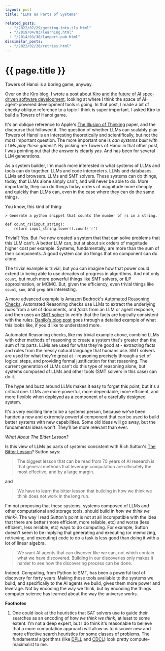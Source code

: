 ```yaml
---
layout: post
title: "LLMs as Parts of Systems"

related_posts:
  - "/2022/07/29/getting-into-tla.html"
  - "/2019/04/03/learning.html"
  - "/2014/03/30/lamport-pub.html"
dissimilar_posts:
  - "/2022/02/28/retries.html"
---
```

{{ page.title }}
================

<p class="meta">Towers of Hanoi is a boring game, anyway.</p>

Over on the [Kiro](https://kiro.dev/) blog, I wrote a post about [Kiro and the future of AI spec-driven software development](https://kiro.dev/blog/kiro-and-the-future-of-software-development/), looking at where I think the space of AI-agent-powered development tools is going. In that post, I made a bit of cheeky oblique reference to a topic I think is super important. I asked Kiro to build a Towers of Hanoi game.

It's an oblique reference to Apple's [The Illusion of Thinking](https://machinelearning.apple.com/research/illusion-of-thinking) paper, and the discourse that followed it. The question of whether LLMs can scalably play Towers of Hanoi is an interesting theoretically and scientifically, but not the most important question. The more important one is *can systems built with LLMs play these games?*. By picking me Towers of Hanoi in that other post, I was pointing out that the answer is clearly *yes*. And has been for several LLM generations.

As a system builder, I'm much more interested in what systems of LLMs and tools can do together. LLMs and code interpreters. LLMs and databases. LLMs and browsers. LLMs and SMT solvers. These systems can do things, today, that LLMs alone simply can't, and will never be able to do. More importantly, they can do things today orders of magnitude more cheaply and quickly than LLMs can, even in the case where they can do the same things.

You know, this kind of thing:

    > Generate a python snippet that counts the number of rs in a string.
    
    def count_rs(input_string):
        return input_string.lower().count('r')

Trivial? Yes. But I've now created a system that that can solve problems that this LLM can't. A better LLM can, but at about six orders of magnitude higher cost per example. Systems, fundamentally, are more than the sum of their components. A good system can do things that no component can do alone.

The trivial example is trivial, but you can imagine how that power could extend to being able to use decades of progress in algorithms. And not only `count`, but much more powerful things like SMT solvers, or ILP approximation, or MCMC. But, given the efficiency, even trivial things like `count`, `sum`, and `grep` are interesting.

A more advanced example is Amazon Bedrock's [Automated Reasoning Checks](https://docs.aws.amazon.com/bedrock/latest/userguide/guardrails-automated-reasoning-checks.html). Automated Reasoning checks use LLMs to extract the underlying *rules* from a set of documents, and *facts* from an LLM or agent response, and then uses an [SMT solver](https://en.wikipedia.org/wiki/Satisfiability_modulo_theories) to verify that the facts are logically consistent with the rules. [Danilo's blog post](https://aws.amazon.com/blogs/aws/minimize-ai-hallucinations-and-deliver-up-to-99-verification-accuracy-with-automated-reasoning-checks-now-available/) goes through a detailed example of what this looks like, if you'd like to understand more.

Automated Reasoning checks, like my trivial example above, combine LLMs with other methods of reasoning to create a system that's greater than the sum of its parts. LLMs are used for what they're good at - extracting facts and rules from the messy natural language that humans use. SMT solvers are used for what they're great at - reasoning precisely through a set of logical steps, and providing formal justification for that reasoning. The current generation of LLMs can't do this type of reasoning alone, but systems composed of LLMs and other tools (SMT solvers in this case) can do it.

The hype and buzz around LLMs makes it easy to forget this point, but it's a critical one. LLMs are more powerful, more dependable, more efficient, and more flexible when deployed as a component of a carefully designed system.

It's a very exciting time to be a systems person, because we've been handed a new and extremely powerful component that can be used to build better systems with new capabilities. Some old ideas will go away, but the fundamental ideas won't. They'll be more relevant than ever.

*What About The Bitter Lesson?*

Is this view of LLMs as parts of systems consistent with Rich Sutton's [The Bitter Lesson](https://www.cs.utexas.edu/~eunsol/courses/data/bitter_lesson.pdf)? Sutton says:

> The biggest lesson that can be read from 70 years of AI research is that general methods that leverage computation are ultimately the most effective, and by a large margin.

and

> We have to learn the bitter lesson that building in how we think we think does not work in the long run.

I'm not proposing that these systems, systems composed of LLMs and other computational and storage tools, should build in *how we think we think*<sup>[1](#foot1)</sup>. The way I read Sutton's point is not at all incompatible with the idea that there are better (more efficient, more reliable, etc) and worse (less efficient, less reliable, etc) ways to do computing. For example, Sutton doesn't seem to be implying that generating and executing (or memoizing, retrieving, and executing) code to do a task is less good than doing it with a lot of linear algebra.

> We want AI agents that can discover like we can, not which contain what we have discovered. Building in our discoveries only makes it harder to see how the discovering process can be done.

Indeed. Computing, from Python to SMT, has been a powerful tool of discovery for forty years. Making these tools available to the systems we build, and specifically to the AI agents we build, gives them more power and leverage. Not by encoding the way we think, but by encoding the things computer science has learned about the way the universe works.

**Footnotes**

1. <a name="foot1"></a> One could look at the heuristics that SAT solvers use to guide their searches as an encoding of *how we think we think*, at least to some extent. I'm not a deep expert, but I do think it's reasonable to believe that a more computation approach will allow us to discover new and more effective search heuristics for some classes of problems. The fundamental algorithms (like [DPLL](https://en.wikipedia.org/wiki/DPLL_algorithm) and [CDCL](https://en.wikipedia.org/wiki/Conflict-driven_clause_learning)) look pretty compute-maximalist to me.
